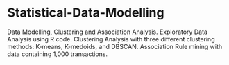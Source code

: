 # Statistical-Data-Modelling

Data Modelling, Clustering and Association Analysis.
Exploratory Data Analysis using R code.
Clustering Analysis with three different clustering methods: K-means, K-medoids, and DBSCAN.
Association Rule mining with data containing 1,000 transactions.
